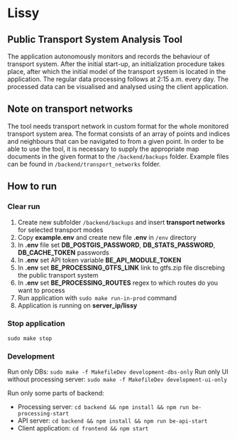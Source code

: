 # Lissy

## Public Transport System Analysis Tool

The application autonomously monitors and records the behaviour of transport system. After the initial start-up, an initialization procedure takes place, after which the initial model of the transport system is located in the application. The regular data processing follows at 2:15 a.m. every day. The processed data can be visualised and analysed using the client application.

## Note on transport networks

The tool needs transport network in custom format for the whole monitored transport system area. The format consists of an array of points and indices and neighbours that can be navigated to from a given point. In order to be able to use the tool, it is necessary to supply the appropriate map documents in the given format to the `/backend/backups` folder. Example files can be found in `/backend/transport_networks` folder.

## How to run

### Clear run

 1. Create new subfolder `/backend/backups` and insert **transport networks** for selected transport modes
 2. Copy **example.env** and create new file **.env** in `/env` directory
 3. In **.env** file set **DB_POSTGIS_PASSWORD**, **DB_STATS_PASSWORD**, **DB_CACHE_TOKEN** passwords
 4. In **.env** set API token variable **BE_API_MODULE_TOKEN**
 5. In **.env** set **BE_PROCESSING_GTFS_LINK** link to gtfs.zip file discrebing the public transport system
 6. In **.env** set **BE_PROCESSING_ROUTES** regex to which routes do you want to process
 7. Run application with `sudo make run-in-prod` command
 8. Application is running on **server_ip/lissy**

### Stop application

`sudo make stop`

### Development

Run only DBs: `sudo make -f MakefileDev development-dbs-only`
Run only UI without processing server: `sudo make -f MakefileDev development-ui-only`

Run only some parts of backend:

 - Processing server: `cd backend && npm install && npm run be-processing-start`
 - API server: `cd backend && npm install && npm run be-api-start`
 - Client application: `cd frontend && npm start`